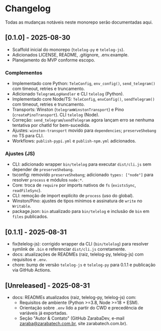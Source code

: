 # Changelog

Todas as mudanças notáveis neste monorepo serão documentadas aqui.

## [0.1.0] - 2025-08-30
- Scaffold inicial do monorepo (`telelog-py` e `telelog-js`).
- Adicionados LICENSE, README, .gitignore, .env.example.
- Planejamento do MVP conforme escopo.

### Complementos
- Implementado core Python: `TeleConfig`, `env_config()`, `send_telegram()` com timeout, retries e truncamento.
- Adicionado `TelegramLogHandler` e CLI `telelog` (Python).
- Implementado core Node/TS: `TeleConfig`, `envConfig()`, `sendTelegram()` com timeout, retries e truncamento.
- Transports: Winston (`telegramWinstonTransport`) e Pino (`createPinoTransport`). CLI `telelog` (Node).
- Correção: `send_telegram`/`sendTelegram` agora lançam erro se nenhuma tentativa por chatId for bem-sucedida.
- Ajustes: `winston-transport` movido para `dependencies`; `preserveShebang` no TS para CLI.
- Workflows: `publish-pypi.yml` e `publish-npm.yml` adicionados.

### Ajustes (JS)
- CLI: adicionado wrapper `bin/telelog` para executar `dist/cli.js` sem depender de `preserveShebang`.
- tsconfig: removido `preserveShebang`; adicionado `types: ["node"]` para resolver `process` e módulos `node:*`.
- Core: troca de `require` por imports nativos de `fs` (`existsSync`, `readFileSync`).
- CLI: remoção de import explícito de `process` (uso do global).
- Winston/Pino: ajustes de tipos mínimos e assinatura de `write` no `Writable`.
- package.json: `bin` atualizado para `bin/telelog` e inclusão de `bin` em `files` publicados.

## [0.1.1] - 2025-08-31
- fix(telelog-js): corrigido wrapper da CLI (`bin/telelog`) para resolver symlink de `.bin` e referenciar `dist/cli.js` corretamente.
- docs: atualizações de READMEs (raiz, telelog-py, telelog-js) com requisitos e `.env`.
- chore: bump de versão `telelog-js` e `telelog-py` para 0.1.1 e publicação via GitHub Actions.

## [Unreleased] - 2025-08-31
- docs: READMEs atualizados (raiz, telelog-py, telelog-js) com:
  - Requisitos de ambiente (Python >=3.8, Node >=18 + ESM).
  - Orientação sobre `.env` lido a partir do CWD e precedência de variáveis já exportadas.
  - Seção "Autor & Contato" (GitHub ZarabaDev, e-mail zaraba@zarabatech.com.br, site zarabatech.com.br).
